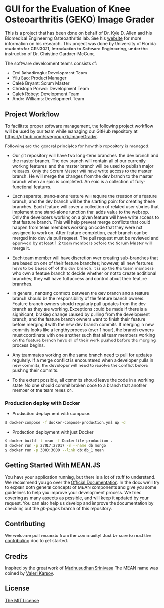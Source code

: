 # GUI for the Evaluation of Knee Osteoarthritis (GEKO) Image Grader
This is a project that has been done on behalf of Dr. Kyle D. Allen and his Biomedical Engineering Osteoarthritis lab. See his [website](https://www.bme.ufl.edu/people/allen_kyle) for more information on his research. This project was done by University of Florida students for CEN3031, Introduction to Software Engineering, under the instruction of Dr. Christine Gardner-McCune.

The software development teams consists of:
* Erol Bahadiroglu: Development Team
* Yilu Bao: Product Manager
* Caleb Bryant: Scrum Master
* Christoph Porwol: Development Team
* Caleb Robey: Development Team
* Andre Williams: Development Team

## Project​ ​Workflow
To facilitate proper software management, the following project workflow will be used by our
team while managing our GitHub repository at https://github.com/swegroup7b/ImageGrader.

Following are the general principles for how this repository is managed:

* Our git repository will have two long-term branches: the dev branch and the master
branch. The dev branch will contain all of our currently working features, and the master
branch will be used to publish major releases. Only the Scrum Master will have write
access to the master branch. He will merge the changes from the dev branch to the
master branch when an epic is completed. An epic is a collection of fully-functional
features.

* Each separate, stand-alone feature will require the creation of a feature branch, and the
dev branch will be the starting point for creating these branches. Each feature will cover
a collection of related user stories that implement one stand-alone function that adds
value to the webapp. Only the developers working on a given feature will have write
access to that feature branch. This will help prevent merge conflicts that could happen
from team members working on code that they were not assigned to work on. After
feature completion, each branch can be merged into dev via pull request. The pull
request must be reviewed and approved by at least 1-2 team members before the Scrum
Master will merge it.

* Each team member will have discretion over creating sub-branches that are based on
one of their feature branches; however, all new features have to be based off of the dev
branch. It is up the the team members who own a feature branch to decide whether or
not to create additional branches; they will have full access and control about their
feature branches.

* In general, handling conflicts between the dev branch and a feature branch should be
the responsibility of the feature branch owners. Feature branch owners should regularly
pull updates from the dev branch as they are working. Exceptions could be made if there
is a significant, braking change caused by pulling from the development branch, and the
feature branch owners want to finish their feature before merging it with the new dev
branch commits. If merging in new commits looks like a lengthy process (over 1 hour),
the branch owners must coordinate with one another such that all team members
working on the feature branch have all of their work pushed before the merging process
begins.

* Any teammates working on the same branch need to pull for updates regularly. If a
merge conflict is encountered when a developer pulls in new commits, the developer will
need to resolve the conflict before pushing their commits.

* To the extent possible, all commits should leave the code in a working state. No one
should commit broken code to a branch that another member of the team relies on.

### Production deploy with Docker

* Production deployment with compose:
```bash
$ docker-compose -f docker-compose-production.yml up -d
```

* Production deployment with just Docker:
```bash
$ docker build -t mean -f Dockerfile-production .
$ docker run -p 27017:27017 -d --name db mongo
$ docker run -p 3000:3000 --link db:db_1 mean
```

## Getting Started With MEAN.JS
You have your application running, but there is a lot of stuff to understand. We recommend you go over the [Official Documentation](http://meanjs.org/docs.html).
In the docs we'll try to explain both general concepts of MEAN components and give you some guidelines to help you improve your development process. We tried covering as many aspects as possible, and will keep it updated by your request. You can also help us develop and improve the documentation by checking out the *gh-pages* branch of this repository.


## Contributing
We welcome pull requests from the community! Just be sure to read the [contributing](https://github.com/meanjs/mean/blob/master/CONTRIBUTING.md) doc to get started.

## Credits
Inspired by the great work of [Madhusudhan Srinivasa](https://github.com/madhums/)
The MEAN name was coined by [Valeri Karpov](http://blog.mongodb.org/post/49262866911/the-mean-stack-mongodb-expressjs-angularjs-and).

## License
[The MIT License](LICENSE.md)
